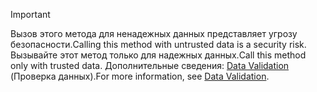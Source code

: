 > [!IMPORTANT]
> <span data-ttu-id="0cc71-101">Вызов этого метода для ненадежных данных представляет угрозу безопасности.</span><span class="sxs-lookup"><span data-stu-id="0cc71-101">Calling this method with untrusted data is a security risk.</span></span> <span data-ttu-id="0cc71-102">Вызывайте этот метод только для надежных данных.</span><span class="sxs-lookup"><span data-stu-id="0cc71-102">Call this method only with trusted data.</span></span> <span data-ttu-id="0cc71-103">Дополнительные сведения: [Data Validation](https://www.owasp.org/index.php/Data_Validation) (Проверка данных).</span><span class="sxs-lookup"><span data-stu-id="0cc71-103">For more information, see [Data Validation](https://www.owasp.org/index.php/Data_Validation).</span></span>